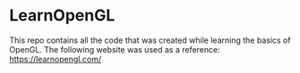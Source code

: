 # LearnOpenGL

This repo contains all the code that was created while learning the basics of OpenGL.
The following website was used as a reference: https://learnopengl.com/
